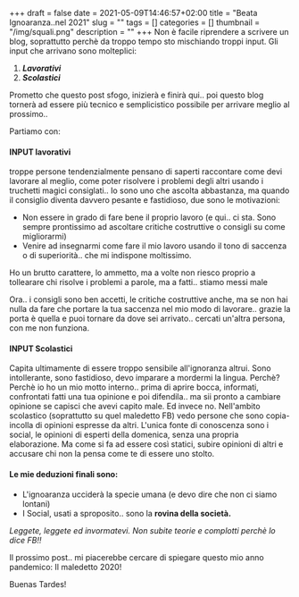 +++
draft = false
date = 2021-05-09T14:46:57+02:00
title = "Beata Ignoaranza..nel 2021"
slug = ""
tags = []
categories = []
thumbnail = "/img/squali.png"
description = ""
+++
Non è facile riprendere a scrivere un blog, soprattutto perchè da troppo tempo sto mischiando troppi input. Gli input che arrivano sono molteplici: 

1. ***Lavorativi***
2. ***Scolastici***

Prometto che questo post sfogo, inizierà e finirà qui.. poi questo blog tornerà ad essere più tecnico e semplicistico possibile per arrivare meglio al prossimo..

Partiamo con:

#### INPUT lavorativi
troppe persone tendenzialmente pensano di saperti raccontare come devi lavorare al meglio, come poter risolvere i problemi degli altri usando i truchetti magici consiglati.. Io sono uno che ascolta abbastanza, ma quando il consiglio diventa davvero pesante e fastidioso, due sono le motivazioni:

- Non essere in grado di fare bene il proprio lavoro (e qui.. ci sta. Sono sempre prontissimo ad ascoltare critiche costruttive o consigli su come migliorarmi)
- Venire ad insegnarmi come fare il mio lavoro usando il tono di saccenza o di superiorità.. che mi indispone moltissimo.

Ho un brutto carattere, lo ammetto, ma a volte non riesco proprio a tollearare chi risolve i problemi a parole, ma a fatti.. stiamo messi male

Ora.. i consigli sono ben accetti, le critiche costruttive anche, ma se non hai nulla da fare che portare la tua saccenza nel mio modo di lavorare.. grazie la porta è quella e puoi tornare da dove sei arrivato.. cercati un'altra persona, con me non funziona.

#### INPUT Scolastici
Capita ultimamente di essere troppo sensibile all'ignoranza altrui. Sono intollerante, sono fastidioso, devo imparare a mordermi la lingua. Perchè? Perchè io ho un mio motto interno.. prima di aprire bocca, informati, confrontati fatti una tua opinione e poi difendila.. ma sii pronto a cambiare opinione se capisci che avevi capito male. Ed invece no. Nell'ambito scolastico (soprattutto su quel maledetto FB) vedo persone che sono copia-incolla di opinioni espresse da altri. L'unica fonte di conoscenza sono i social, le opinioni di esperti della domenica, senza una propria elaborazione. Ma come si fa ad essere così statici, subire opinioni di altri e accusare chi non la pensa come te di essere uno stolto. 

#### Le mie deduzioni finali sono:

- L'ignoaranza ucciderà la specie umana (e devo dire che non ci siamo lontani)
- I Social, usati a sproposito.. sono la **rovina della società.**

*Leggete, leggete ed invormatevi. Non subite teorie e complotti perchè lo dice FB!!*

Il prossimo post.. mi piacerebbe cercare di spiegare questo mio anno pandemico: Il maledetto 2020!

Buenas Tardes!
